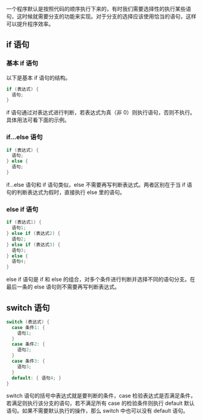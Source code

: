 一个程序默认是按照代码的顺序执行下来的，有时我们需要选择性的执行某些语句，这时候就需要分支的功能来实现。对于分支的选择应该使用恰当的语句，这样可以提升程序效率。

## if 语句

### 基本 if 语句

以下是基本 if 语句的结构。

```cpp
if (表达式) {
  语句;
}
```

if 语句通过对表达式进行判断，若表达式为真（非 0）则执行语句，否则不执行。具体用法可看下面的示例。

### if...else 语句

```cpp
if (表达式) {
  语句;
} else {
  语句;
}
```

if...else 语句和 if 语句类似，else 不需要再写判断表达式。两者区别在于当 if 语句的判断表达式为假时，直接执行 else 里的语句。

### else if 语句

```cpp
if (表达式1) {
  语句1;
} else if (表达式2) {
  语句2;
} else if (表达式3) {
  语句3;
} else {
  语句4;
}
```

else if 语句是 if 和 else 的组合，对多个条件进行判断并选择不同的语句分支。在最后一条的 else 语句则不需要再写判断表达式。

## switch 语句

```cpp
switch (表达式) {
  case 条件1: {
    语句1;
  }
  case 条件2: {
    语句2;
  }
  case 条件3: {
    语句3;
  }
  default: { 语句4; }
}
```

switch 语句的括号中表达式就是要判断的条件，case 检验表达式是否满足条件，若满足则执行该分支的语句，若不满足所有 case 的检验条件则执行 default 默认语句。如果不需要默认执行的操作，那么 switch 中也可以没有 default 语句。
